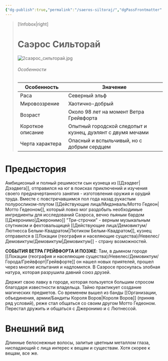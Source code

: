 ```yaml
---
{"dg-publish":true,"permalink":"/saeros-siltoraj/","dgPassFrontmatter":true}
---
```



> [!infobox|right]
> # Саэрос Сильторай
> ![2саэрос_сильторай.jpg](/img/user/2%D1%81%D0%B0%D1%8D%D1%80%D0%BE%D1%81_%D1%81%D0%B8%D0%BB%D1%8C%D1%82%D0%BE%D1%80%D0%B0%D0%B9.jpg)
> ###### Особенности
> | Особенность | Значение |
> | ---- | ---- |
> | Раса | Северный эльф |
> | Мировоззрение | Хаотично-добрый |
> | Возраст | Около 98 лет на момент Ветра Грейвфорта|
> | Короткое описание | Опытный городской следопыт и кузнец, дуэлянт с двумя мечами |
> | Черта характера | Опасный и вспыльчивый, но с добрым сердцем |

# Предыстория
Амбициозный и полный решимости сын кузнеца из [[Дээдвег\|Дээдвега]], отправился на юг в поисках приключений и изучения своего предначертанного занятия - изготовления оружия и орудий труда.
Вместе с повстречавшимся пол года назад рукастым полуросликом-плутом [[Действующие лица/Мидэнваль/Мотто Гедеон\|Мотто Гедеоном]], который ловко мог раздобыть необходимые ингредиенты для исследований Саэроса, вечно пьяным бардом [[Джеронимо\|Джеронимо]] "Три-строчки" - верным музыкальным спутником и фехтовальщицей [[Действующие лица/Демовиктум/Лютнесса Белым-Квадратом\|Лютиком Белым-Квадратом]], кузнец отправился в [[Локации (география и населяющие существа)/Невелес/Демовиктум/Демовиктум\|Демовиктум]] - страну возможностей.

**СОБЫТИЯ ВЕТРА ГРЕЙВФОРТА И ПОЗЖЕ**:
Там, в дымном городе [[Локации (география и населяющие существа)/Невелес/Демовиктум/Города/Грейвфорт\|Грейвфорте]] он нашел новых приятелей, прошел через многие испытания и надломился. В Саэросе проснулась злобная натура, которая разрушила давний союз друзей.

Держит свою лавку в городе, которая пользуется большим спросом благодаря известности владельца. Тайно практикует создание магических предметов. Со временем вышел из банды [[Организации, объединения, армии/Бандиты Короля Воров\|Короля Воров]] (приняв ряд условий), реже стал общаться со своим другом Мотто Гедеоном. Перестал дружить и общаться с Джеронимо и с Лютнессой.

# Внешний вид

Длинные белоснежные волосы, залитые цветным металлом глаза, ниспадающий с лица интерес к вещам и существам. Хотя скорее к вещам, все же.
